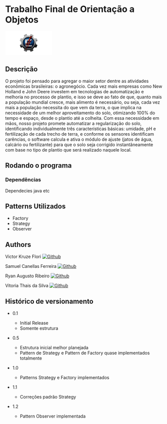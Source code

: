 # Trabalho Final de Orientação a Objetos
<span>
<img width="150px" src="Imagens/Unifei-logo.png" title="Universidade Federal de Itajubá">
</span>
   
## Descrição

O projeto foi pensado para agregar o maior setor dentre as atividades econômicas brasileiras: o agronegócio. Cada vez mais empresas como New Holland e John Deere investem em tecnologias de automatização e melhoria no processo de plantio, e isso se deve ao fato de que, quanto mais a população mundial cresce, mais alimento é necessário, ou seja, cada vez mais a população necessita do que vem da terra, o que implica na necessidade de um melhor aproveitamento do solo, otimizando 100% do tempo e espaço, desde o plantio até a colheita. Com essa necessidade em mãos, nosso projeto promete automatizar a regularização do solo, identificando individualmente três características básicas: umidade, pH e fertilização de cada trecho de terra, e conforme os sensores identificam carências, o software calcula e ativa o módulo de ajuste (jatos de água, calcário ou fertilizante) para que o solo seja corrigido instantâneamente com base no tipo de plantio que será realizado naquele local.

## Rodando o programa

### Dependências 

Dependecies java etc

## Patterns Utilizados
* Factory
* Strategy
* Observer

## Authors

Victor Kruze FIori [![Github](https://img.shields.io/badge/GitHub-100000?style=for-the-badge&logo=github&logoColor=white)](https://github.com/Kruzefiori)

Samuel Canellas Ferreira [![Github](https://img.shields.io/badge/GitHub-100000?style=for-the-badge&logo=github&logoColor=white)](https://github.com/Samscuckoo-projects)

Ryan Augusto Ribeiro [![Github](https://img.shields.io/badge/GitHub-100000?style=for-the-badge&logo=github&logoColor=white)](https://github.com/RyanForward)

Vitoria Thais da Silva [![Github](https://img.shields.io/badge/GitHub-100000?style=for-the-badge&logo=github&logoColor=white)](https://github.com/vitori4th)


## Histórico de versionamento

* 0.1
    * Initial Release
    * Somente estrutura
    
* 0.5
    * Estrutura inicial melhor planejada
    * Pattern de Strategy e Pattern de Factory quase implementados totalmente
    
* 1.0
   * Patterns Strategy e Factory implementados

* 1.1
   * Correções padrão Strategy
   
* 1.2
   * Pattern Observer implementada

